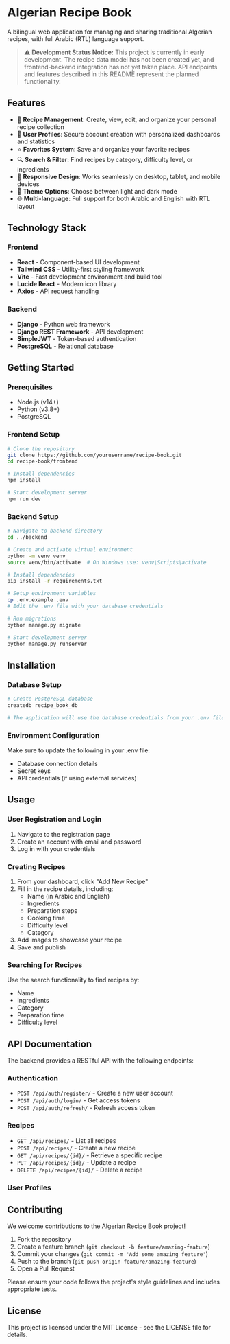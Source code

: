 # Algerian Recipe Book


A bilingual web application for managing and sharing traditional Algerian recipes, with full Arabic (RTL) language support.

> **⚠️ Development Status Notice:** This project is currently in early development. The recipe data model has not been created yet, and frontend-backend integration has not yet taken place. API endpoints and features described in this README represent the planned functionality.

## Features

- 🍲 **Recipe Management**: Create, view, edit, and organize your personal recipe collection
- 💾 **User Profiles**: Secure account creation with personalized dashboards and statistics
- ⭐ **Favorites System**: Save and organize your favorite recipes
- 🔍 **Search & Filter**: Find recipes by category, difficulty level, or ingredients
- 📱 **Responsive Design**: Works seamlessly on desktop, tablet, and mobile devices
- 🌙 **Theme Options**: Choose between light and dark mode
- 🌐 **Multi-language**: Full support for both Arabic and English with RTL layout

## Technology Stack

### Frontend
- **React** - Component-based UI development
- **Tailwind CSS** - Utility-first styling framework
- **Vite** - Fast development environment and build tool
- **Lucide React** - Modern icon library
- **Axios** - API request handling

### Backend
- **Django** - Python web framework
- **Django REST Framework** - API development
- **SimpleJWT** - Token-based authentication
- **PostgreSQL** - Relational database

## Getting Started

### Prerequisites
- Node.js (v14+)
- Python (v3.8+)
- PostgreSQL

### Frontend Setup
```bash
# Clone the repository
git clone https://github.com/yourusername/recipe-book.git
cd recipe-book/frontend

# Install dependencies
npm install

# Start development server
npm run dev
```

### Backend Setup
```bash
# Navigate to backend directory
cd ../backend

# Create and activate virtual environment
python -m venv venv
source venv/bin/activate  # On Windows use: venv\Scripts\activate

# Install dependencies
pip install -r requirements.txt

# Setup environment variables
cp .env.example .env
# Edit the .env file with your database credentials

# Run migrations
python manage.py migrate

# Start development server
python manage.py runserver
```

## Installation

### Database Setup
```bash
# Create PostgreSQL database
createdb recipe_book_db

# The application will use the database credentials from your .env file
```

### Environment Configuration
Make sure to update the following in your .env file:
- Database connection details
- Secret keys
- API credentials (if using external services)

## Usage

### User Registration and Login
1. Navigate to the registration page
2. Create an account with email and password
3. Log in with your credentials

### Creating Recipes
1. From your dashboard, click "Add New Recipe"
2. Fill in the recipe details, including:
   - Name (in Arabic and English)
   - Ingredients
   - Preparation steps
   - Cooking time
   - Difficulty level
   - Category
3. Add images to showcase your recipe
4. Save and publish

### Searching for Recipes
Use the search functionality to find recipes by:
- Name
- Ingredients
- Category
- Preparation time
- Difficulty level

## API Documentation

The backend provides a RESTful API with the following endpoints:

### Authentication
- `POST /api/auth/register/` - Create a new user account
- `POST /api/auth/login/` - Get access tokens
- `POST /api/auth/refresh/` - Refresh access token

### Recipes
- `GET /api/recipes/` - List all recipes
- `POST /api/recipes/` - Create a new recipe
- `GET /api/recipes/{id}/` - Retrieve a specific recipe
- `PUT /api/recipes/{id}/` - Update a recipe
- `DELETE /api/recipes/{id}/` - Delete a recipe

### User Profiles

## Contributing

We welcome contributions to the Algerian Recipe Book project!

1. Fork the repository
2. Create a feature branch (`git checkout -b feature/amazing-feature`)
3. Commit your changes (`git commit -m 'Add some amazing feature'`)
4. Push to the branch (`git push origin feature/amazing-feature`)
5. Open a Pull Request

Please ensure your code follows the project's style guidelines and includes appropriate tests.

## License

This project is licensed under the MIT License - see the LICENSE file for details.
